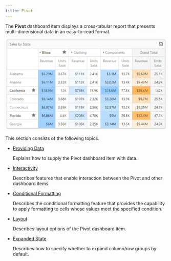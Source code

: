 ```yaml
---
title: Pivot
---
```

The **Pivot** dashboard item displays a cross-tabular report that presents multi-dimensional data in an easy-to-read format.

![wdd-dashboard-items-pivot](../../../images/Img125126.png)

This section consists of the following topics.
* [Providing Data](../../../../dashboard-for-web/articles/web-dashboard-designer-mode/designing-dashboard-items/pivot/providing-data.md)
	
	Explains how to supply the Pivot dashboard item with data.
* [Interactivity](../../../../dashboard-for-web/articles/web-dashboard-designer-mode/designing-dashboard-items/pivot/interactivity.md)
	
	Describes features that enable interaction between the Pivot and other dashboard items.
* [Conditional Formatting](../../../../dashboard-for-web/articles/web-dashboard-designer-mode/designing-dashboard-items/pivot/conditional-formatting.md)
	
	Describes the conditional formatting feature that provides the capability to apply formatting to cells whose values meet the specified condition.
* [Layout](../../../../dashboard-for-web/articles/web-dashboard-designer-mode/designing-dashboard-items/pivot/layout.md)
	
	Describes layout options of the Pivot dashboard item.
* [Expanded State](../../../../dashboard-for-web/articles/web-dashboard-designer-mode/designing-dashboard-items/pivot/expanded-state.md)
	
	Describes how to specify whether to expand column/row groups by default.